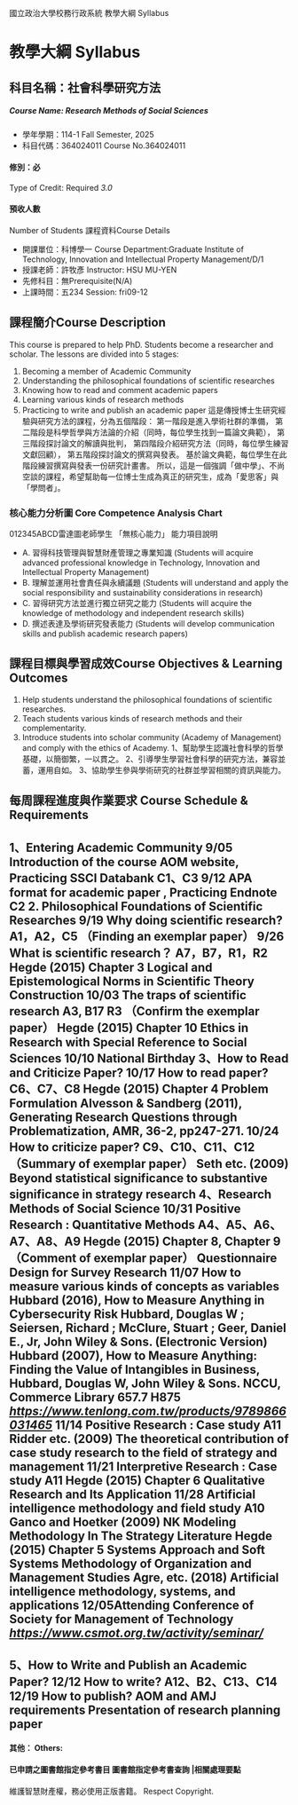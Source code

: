國立政治大學校務行政系統 教學大綱 Syllabus
# 教學大綱 Syllabus
##  科目名稱：社會科學研究方法
#####  Course Name: Research Methods of Social Sciences
  * 學年學期：114-1 Fall Semester, 2025 
  * 科目代碼：364024011 Course No.364024011
#### 修別：必
Type of Credit: Required 
_3.0_
#### 預收人數
Number of Students
課程資料Course Details
  * 開課單位：科博學一 Course Department:Graduate Institute of Technology, Innovation and Intellectual Property Management/D/1 
  * 授課老師：許牧彥 Instructor: HSU MU-YEN 
  * 先修科目：無Prerequisite(N/A)
  * 上課時間：五234 Session: fri09-12
##  課程簡介Course Description
This course is prepared to help PhD. Students become a researcher and scholar. The lessons are divided into 5 stages:
1. Becoming a member of Academic Community
2. Understanding the philosophical foundations of scientific researches
3. Knowing how to read and comment academic papers
4. Learning various kinds of research methods
5. Practicing to write and publish an academic paper
這是傳授博士生研究經驗與研究方法的課程，分為五個階段：
第一階段是進入學術社群的準備，
第二階段是科學哲學與方法論的介紹（同時，每位學生找到一篇論文典範），
第三階段探討論文的解讀與批判，
第四階段介紹研究方法（同時，每位學生練習文獻回顧），
第五階段探討論文的撰寫與發表。
基於論文典範，每位學生在此階段練習撰寫與發表一份研究計畫書。
所以，這是一個強調「做中學」、不尚空談的課程，希望幫助每一位博士生成為真正的研究生，成為「愛思客」與「學問者」。
###  核心能力分析圖 Core Competence Analysis Chart
012345ABCD雷達圖老師學生
「無核心能力」 
能力項目說明
  * A. 習得科技管理與智慧財產管理之專業知識 (Students will acquire advanced professional knowledge in Technology, Innovation and Intellectual Property Management)
  * B. 理解並運用社會責任與永續議題 (Students will understand and apply the social responsibility and sustainability considerations in research)
  * C. 習得研究方法並進行獨立研究之能力 (Students will acquire the knowledge of methodology and independent research skills)
  * D. 撰述表達及學術研究發表能力 (Students will develop communication skills and publish academic research papers)
##  課程目標與學習成效Course Objectives & Learning Outcomes 
1. Help students understand the philosophical foundations of scientific researches.
2. Teach students various kinds of research methods and their complementarity.
3. Introduce students into scholar community (Academy of Management) and comply with the ethics of Academy.
1、幫助學生認識社會科學的哲學基礎，以簡御繁，一以貫之。
2、引導學生學習社會科學的研究方法，兼容並蓄，運用自如。
3、協助學生參與學術研究的社群並學習相關的資訊與能力。
##  每周課程進度與作業要求 Course Schedule & Requirements
1、Entering Academic Community 9/05 Introduction of the course AOM website, Practicing SSCI Databank C1、C3  9/12 APA format for academic paper , Practicing Endnote C2  2. Philosophical Foundations of Scientific Researches 9/19 Why doing scientific research? A1，A2，C5 （Finding an exemplar paper）  9/26 What is scientific research？ A7，B7，R1，R2 Hegde (2015) Chapter 3  Logical and Epistemological Norms in Scientific Theory Construction  10/03 The traps of scientific research A3, B17 R3 （Confirm the exemplar paper） Hegde (2015) Chapter 10  Ethics in Research with Special Reference to Social Sciences  10/10 National Birthday 3、How to Read and Criticize Paper? 10/17 How to read paper? C6、C7、C8  Hegde (2015) Chapter 4 Problem Formulation  Alvesson & Sandberg (2011), Generating Research Questions through Problematization, AMR, 36-2, pp247-271.  10/24 How to criticize paper? C9、C10、C11、C12 （Summary of exemplar paper） Seth etc. (2009) Beyond statistical significance to substantive significance in strategy research  4、Research Methods of Social Science 10/31 Positive Research : Quantitative Methods A4、A5、A6、 A7、A8、A9 Hegde (2015) Chapter 8, Chapter 9（Comment of exemplar paper）  Questionnaire Design for Survey Research 11/07 How to measure various kinds of concepts as variables Hubbard (2016), How to Measure Anything in Cybersecurity Risk  Hubbard, Douglas W ; Seiersen, Richard ; McClure, Stuart ; Geer, Daniel E., Jr, John Wiley & Sons. (Electronic Version)  Hubbard (2007), How to Measure Anything: Finding the Value of Intangibles in Business, Hubbard, Douglas W, John Wiley & Sons.  NCCU, Commerce Library 657.7 H875  _https://www.tenlong.com.tw/products/9789866031465_ 11/14 Positive Research : Case study A11 Ridder etc. (2009) The theoretical contribution of case study research to the field of strategy and management  11/21 Interpretive Research : Case study A11 Hegde (2015) Chapter 6  Qualitative Research and Its Application  11/28 Artificial intelligence methodology and field study A10 Ganco and Hoetker (2009)  NK Modeling Methodology In The Strategy Literature  Hegde (2015) Chapter 5 Systems Approach and Soft Systems Methodology of Organization and Management Studies  Agre, etc. (2018) Artificial intelligence methodology, systems, and applications 12/05Attending Conference of Society for Management of Technology _https://www.csmot.org.tw/activity/seminar/_  
---  
5、How to Write and Publish an Academic Paper? 12/12 How to write? A12、B2、C13、C14 12/19 How to publish? AOM and AMJ requirements Presentation of research planning paper  
---  
####  其他： Others:
####  已申請之圖書館指定參考書目  圖書館指定參考書查詢 |相關處理要點
維護智慧財產權，務必使用正版書籍。 Respect Copyright.